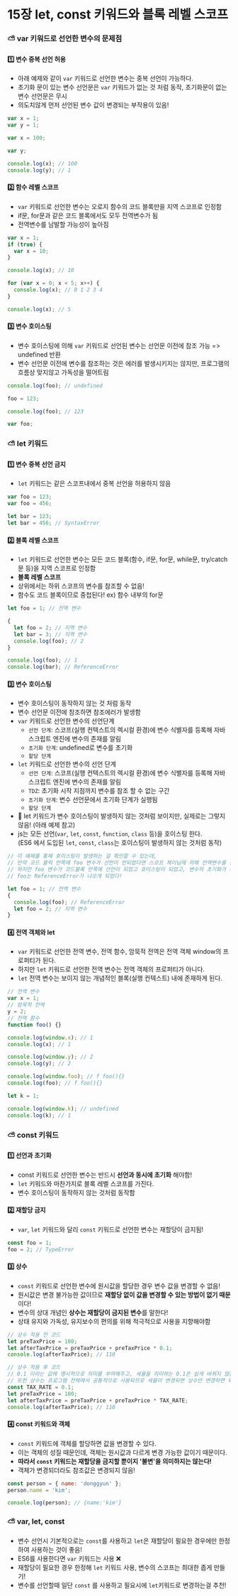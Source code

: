# 15장 let, const 키워드와 블록 레벨 스코프

### ⛅ var 키워드로 선언한 변수의 문제점

#### 1️⃣ 변수 중복 선언 허용

- 아래 예제와 같이 `var` 키워드로 선언한 변수는 중복 선언이 가능하다.
- 초기화 문이 있는 변수 선언문은 `var` 키워드가 없는 것 처럼 동작, 초기화문이 없는 변수 선언문은 무시
- 의도치않게 먼저 선언된 변수 값이 변경되는 부작용이 있음!

```javascript
var x = 1;
var y = 1;

var x = 100;

var y;

console.log(x); // 100
console.log(y); // 1
```

#### 2️⃣ 함수 레벨 스코프

- `var` 키워드로 선언한 변수는 오로지 함수의 코드 블록만을 지역 스코프로 인정함
- if문, for문과 같은 코드 블록에서도 모두 전역변수가 됨
- 전역변수를 남발할 가능성이 높아짐

```javascript
var x = 1;
if (true) {
  var x = 10;
}

console.log(x); // 10

for (var x = 0; x < 5; x++) {
  console.log(x); // 0 1 2 3 4
}

console.log(x); // 5
```

#### 3️⃣ 변수 호이스팅

- 변수 호이스팅에 의해 `var` 키워드로 선언된 변수는 선언문 이전에 참조 가능 => undefined 반환
- 변수 선언문 이전에 변수를 참조하는 것은 에러를 발생시키지는 않지만, 프로그램의 흐름상 맞지않고 가독성을 떨어트림

```javascript
console.log(foo); // undefined

foo = 123;

console.log(foo); // 123

var foo;
```

### ⛅️ let 키워드

#### 1️⃣ 변수 중복 선언 금지

- `let` 키워드는 같은 스코프내에서 중복 선언을 허용하지 않음

```javascript
var foo = 123;
var foo = 456;

let bar = 123;
let bar = 456; // SyntaxError
```

#### 2️⃣ 블록 레벨 스코프

- `let` 키워드로 선언한 변수는 모든 코드 블록(함수, if문, for문, while문, try/catch문 등)을 지역 스코프로 인정함
- **블록 레벨 스코프**
- 상위에서는 하위 스코프의 변수를 참조할 수 없음!
- 함수도 코드 블록이므로 중첩된다! ex) 함수 내부의 for문

```javascript
let foo = 1; // 전역 변수

{
  let foo = 2; // 지역 변수
  let bar = 3; // 지역 변수
  console.log(foo); // 2
}

console.log(foo); // 1
console.log(bar); // ReferenceError
```

#### 3️⃣ 변수 호이스팅

- 변수 호이스팅이 동작하지 않는 것 처럼 동작
- 변수 선언문 이전에 참조하면 참조에러가 발생함
- `var` 키워드로 선언한 변수의 선언단계
  - `선언 단계`: 스코프(실행 컨텍스트의 렉시컬 환경)에 변수 식별자를 등록해 자바스크립트 엔진에 변수의 존재를 알림
  - `초기화 단계`: undefined로 변수를 초기화
  - `할당 단계`
- `let` 키워드로 선언한 변수의 선언 단계
  - `선언 단계`: 스코프(실행 컨텍스트의 렉시컬 환경)에 변수 식별자를 등록해 자바스크립트 엔진에 변수의 존재를 알림
  - `TDZ`: 초기화 시작 지점까지 변수를 참조 할 수 없는 구간
  - `초기화 단계`: 변수 선언문에서 초기화 단계가 실행됨
  - `할당 단계`
- 🚨 let 키워드가 변수 호이스팅이 발생하지 않는 것처럼 보이지만, 실제로는 그렇지 않음! (아래 예제 참고)
- js는 모든 선언(`var`, `let`, `const`, `function`, `class` 등)을 호이스팅 한다.<br>
  (ES6 에서 도입된 `let`, `const`, `class`는 호이스팅이 발생하지 않는 것처럼 동작)

```javascript
// 이 예제를 통해 호이스팅이 발생하는 걸 확인할 수 있는데,
// 만약 코드 블럭 안쪽에 foo 변수가 선언이 안되었다면 스코프 체이닝에 의해 전역변수를 검색할 수 있었음
// 하지만 foo 변수가 코드블록 안쪽에 선언이 되었고 호이스팅이 되었고, 변수의 초기화가 되지 않은 TDZ에서 foo를 참조하려고 했으므로
// foo는 ReferenceError가 나오게 되었다!

let foo = 1; // 전역 변수
{
  console.log(foo); // ReferenceError
  let foo = 2; // 지역 변수
}
```

#### 4️⃣ 전역 객체와 let

- `var` 키워드로 선언한 전역 변수, 전역 함수, 암묵적 전역은 전역 객체 window의 프로퍼티가 된다.
- 하지만 `let` 키워드로 선언한 전역 변수는 전역 객체의 프로퍼티가 아니다.
- `let` 전역 변수는 보이지 않는 개념적인 블록(실행 컨텍스트) 내에 존재하게 된다.

```javascript
// 전역 변수
var x = 1;
// 암묵적 전역
y = 2;
// 전역 함수
function foo() {}

console.log(window.x); // 1
console.log(x); // 1

console.log(window.y); // 2
console.log(y); // 2

console.log(window.foo); // f foo(){}
console.log(foo); // f foo(){}

let k = 1;

console.log(window.k); // undefined
console.log(k); // 1
```

### ⛅️ const 키워드

#### 1️⃣ 선언과 초기화

- const 키워드로 선언한 변수는 반드시 **선언과 동시에 초기화** 해야함!
- `let` 키워드와 마찬가지로 블록 레벨 스코프를 가진다.
- 변수 호이스팅이 동작하지 않는 것처럼 동작함

#### 2️⃣ 재할당 금지

- `var`, `let` 키워드와 달리 `const` 키워드로 선언한 변수는 재할당이 금지됨!

```javascript
const foo = 1;
foo = 2; // TypeError
```

#### 3️⃣ 상수

- `const` 키워드로 선언한 변수에 원시값을 할당한 경우 변수 값을 변경할 수 없음!
- 원시값은 변경 불가능한 값이므로 **재할당 없이 값을 변경할 수 있는 방법이 없기 때문**이다!
- 변수의 상대 개념인 **상수는 재할당이 금지된 변수**를 말한다!
- 상태 유지와 가독성, 유지보수의 편의를 위해 적극적으로 사용을 지향해야함

```javascript
// 상수 적용 전 코드
let preTaxPrice = 100;
let afterTaxPrice = preTaxPrice + preTaxPrice * 0.1;
console.log(afterTaxPrice); // 110

// 상수 적용 후 코드
// 0.1 이라는 값에 명시적으로 의미를 부여해주고, 세율을 의미하는 0.1은 쉽게 바뀌지 않는다.
// 또한 상수는 프로그램 전체에서 공통적으로 사용되므로 세율이 변경되면 상수만 변경하면 되어 유지보수성이 향상된다.
const TAX_RATE = 0.1;
let preTaxPrice = 100;
let afterTaxPrice = preTaxPrice + preTaxPrice * TAX_RATE;
console.log(afterTaxPrice); // 110
```

#### 4️⃣ const 키워드와 객체

- `const` 키워드에 객체를 할당하면 값을 변경할 수 있다.
- 이는 객체의 성질 때문인데, 객체는 원시값과 다르게 변경 가능한 값이기 때문이다.
- **따라서 `const` 키워드는 재할당을 금지할 뿐이지 '불변'을 의미하지는 않는다!**
- 객체가 변경되더라도 참조값은 변경되지 않음!

```javascript
const person = { name: 'donggyun' };
person.name = 'kim';

console.log(person); // {name:'kim'}
```

### ⛅️ var, let, const

- 변수 선언시 기본적으로는 `const`를 사용하고 `let`은 재할당이 필요한 경우에만 한정하여 사용하는 것이 좋음!
- ES6를 사용한다면 `var` 키워드는 사용 ❌
- 재할당이 필요한 경우 한정해 `let` 키워드 사용, 변수의 스코프는 최대한 좁게 만들기!
- 변수를 선언할때 일단 `const` 를 사용하고 필요시에 `let`키워드로 변경하는걸 추천!

